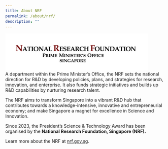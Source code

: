 ```yaml
---
title: About NRF
permalink: /about/nrf/
description: ""
---
```

<img src="/images/Logos/nrf-logo-fc-hr.jpg" alt="National Research Foundation (Logo)" style="width:450px"/><br>
A department within the Prime Minister’s Office, the NRF sets the national direction for R&D by developing policies, plans, and strategies for research, innovation, and enterprise. It also funds strategic initiatives and builds up R&D capabilities by nurturing research talent.

The NRF aims to transform Singapore into a vibrant R&D hub that contributes towards a knowledge-intensive, innovative and entrepreneurial economy; and make Singapore a magnet for excellence in Science and Innovation.

Since 2023, the President’s Science & Technology Award has been organised by the <b>National Research Foundation, Singapore (NRF).</b> 

Learn more about the NRF at [nrf.gov.sg](https://www.nrf.gov.sg/).